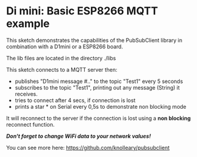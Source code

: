 # Di mini: Basic ESP8266 MQTT example
This sketch demonstrates the capabilities of the PubSubClient library in combination with a D1mini or a ESP8266 board.

The lib files are located in the directory ./libs

This sketch connects to a MQTT server then:
* publishes "D1mini message #.." to the topic "Test1" every 5 seconds
* subscribes to the topic "Test1", printing out any message (String) it receives.
* tries to connect after 4 secs, if connection is lost
* prints a star * on Serial every 0,5s to demonstrate non blocking mode

It will reconnect to the server if the connection is lost using a __non blocking__ reconnect function.

__*Don't forget to change WiFi data to your network values!*__

You can see more here: 
https://github.com/knolleary/pubsubclient 
